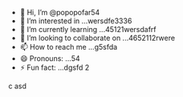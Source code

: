- 👋 Hi, I’m @popopofar54
- 👀 I’m interested in ...wersdfe3336
- 🌱 I’m currently learning ...45121wersdafrf
- 💞️ I’m looking to collaborate on ...4652112rwere
- 📫 How to reach me ...g5sfda
- 😄 Pronouns: ...54
- ⚡ Fun fact: ...dgsfd
2
<!---
popopofar/popopofar is a ✨ special ✨ repository because its `README.md` (this file) appears on your GitHub profile.ggf
You can click the Preview link to take a look at your changes.
--->
c
asd
